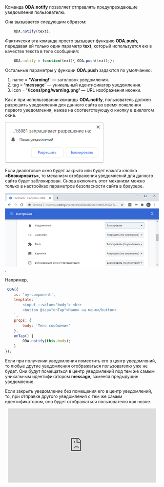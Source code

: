 Команда **ODA.notify** позволяет отправлять предупреждающие уведомления пользователю.

Она вызывается следующим образом:

```javascript
    ODA.notify(text);
```

Фактически эта команда просто вызывает функцию **ODA.push**, передавая ей только один параметр **text**, который используется ею в качестве текста в теле сообщения:

```javascript
    ODA.notify = function(text){ ODA.push(text);};
```

Остальные параметры у функции **ODA.push** задаются по умолчанию:

1. name = **'Warning!'** — заголовок уведомления.
1. tag = **'message'** — уникальный идентификатор уведомления.
1. icon = **'/icons/png/warning.png'** — URL изображения иконки.

Как и при использовании команды **ODA.notify**, пользователь должен разрешить уведомления для данного сайта во время появления первого уведомления, нажав на соответствующую кнопку в диалогом окне.

![Разрешение отображать уведомления](learn/guide/api/commands/images/requestNotification.png "Разрешить уведомления")

Если диалоговое окно будет закрыто или будет нажата кнопка **«Блокировать»**, то механизм отображения уведомлений для данного сайта будет заблокирован. Снова включить этот механизм можно только в настройках параметров безопасности сайта в браузере.

![Отключение блокировки уведомлений](learn/guide/api/commands/images/SiteSetting.png "Отключение блокировки уведомлений").

Например,

```javascript run_edit_[my-component.js]
 ODA({
    is: 'my-component',
    template: `
        <input ::value='body'> <br>
        <button @tap="onTap">Нажми на меня</button>
    `,
    props: {
        body: 'Тело сообщения'
    },
    onTap() {
        ODA.notify(this.body);
    }
});
```

Если при получении уведомления поместить его в центр уведомлений, то любые другие уведомления отображаться пользователю уже не будет. Они будут помещаться в центр уведомлений под тем же самым уникальным идентификатором **message**, заменяя предыдущие уведомление.

Если закрыть уведомление без помещения его в центр уведомлений, то, при отправке другого уведомления с тем же самым идентификатором, оно будет отображаться пользователю как новое.

<div style="position:relative;padding-bottom:48%; margin:10px">
    <iframe src="https://www.youtube.com/embed/8XP2dQQc6KM?start=0" frameborder="0" allow="accelerometer; autoplay; encrypted-media; gyroscope; picture-in-picture" allowfullscreen
    	style="position:absolute;width:100%;height:100%;"></iframe>
</div>

